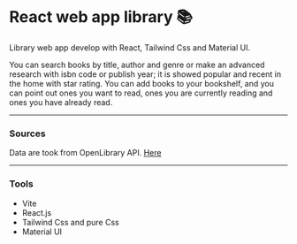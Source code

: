 # React web app library 📚
Library web app develop with React, Tailwind Css and Material UI.

You can search books by title, author and genre or make an advanced research with isbn code or publish year; it is showed popular and recent in the home with star rating. You can add books to your bookshelf, and you can point out ones you want to read, ones you are currently reading and ones you have already read.

---
### Sources
Data are took from OpenLibrary API. [Here](https://openlibrary.org/developers/api)

---
### Tools
- Vite
- React.js
- Tailwind Css and pure Css
- Material UI

